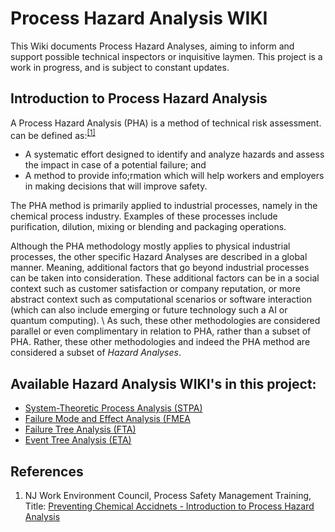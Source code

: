 # Process Hazard Analysis WIKI
This Wiki documents Process Hazard Analyses, aiming to inform and support possible technical inspectors or inquisitive laymen. This project is a work in progress, and is subject to constant updates.

## Introduction to Process Hazard Analysis
A Process Hazard Analysis (PHA) is a method of technical risk assessment. can be defined as:<sup>[[1]](#references)</sup>
* A systematic effort designed to identify and analyze hazards and assess the impact in case of a potential failure; and
* A method to provide info;rmation which will help workers and employers in making decisions that will improve safety. 

The PHA method is primarily applied to industrial processes, namely in the chemical process industry. Examples of these processes include purification, dilution, mixing or blending and packaging operations.

Although the PHA methodology mostly applies to physical industrial processes, the other specific Hazard Analyses are described in a global manner. Meaning, additional factors that go beyond industrial processes can be taken into consideration. These additional factors can be in a social context such as customer satisfaction or company reputation, or more abstract context such as computational scenarios or software interaction (which can also include emerging or future technology such a AI or quantum computing).  \ 
As such, these other methodologies are considered parallel or even complimentary in relation to PHA, rather than a subset of PHA. Rather, these other methodologies and indeed the PHA method are considered a subset of _Hazard Analyses_.


## Available Hazard Analysis WIKI's in this project:
* [System-Theoretic Process Analysis (STPA)](/draft_STPA)
* [Failure Mode and Effect Analysis (FMEA](/draft_FMEA.md)
* [Failure Tree Analysis (FTA)](/draft_FTA.md)
* [Event Tree Analysis (ETA)](/draft_ETA.md)

## References
1. NJ Work Environment Council, Process Safety Management Training, Title: [Preventing Chemical Accidnets - Introduction to Process Hazard Analysis](https://www.osha.gov/sites/default/files/2018-12/fy08_sh-17813-08_2_process_hazard_analysis.doc)


